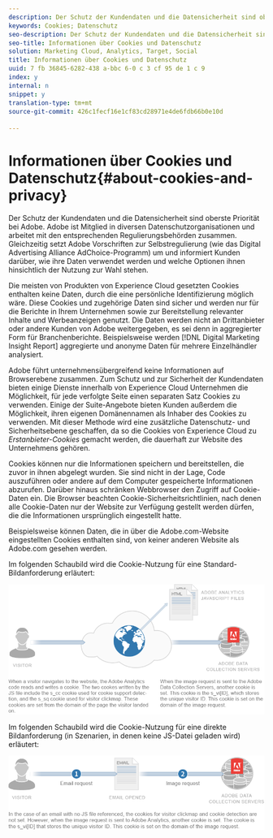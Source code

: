 ```yaml
---
description: Der Schutz der Kundendaten und die Datensicherheit sind oberste Priorität bei Adobe. Adobe ist Mitglied in diversen Datenschutzorganisationen und arbeitet mit den entsprechenden Regulierungsbehörden zusammen. Gleichzeitig setzt Adobe Vorschriften zur Selbstregulierung (wie das Digital Advertising Alliance AdChoice-Programm) um und informiert Kunden darüber, wie ihre Daten verwendet werden und welche Optionen ihnen hinsichtlich der Nutzung zur Wahl stehen.
keywords: Cookies; Datenschutz
seo-description: Der Schutz der Kundendaten und die Datensicherheit sind oberste Priorität bei Adobe. Adobe ist Mitglied in diversen Datenschutzorganisationen und arbeitet mit den entsprechenden Regulierungsbehörden zusammen. Gleichzeitig setzt Adobe Vorschriften zur Selbstregulierung (wie das Digital Advertising Alliance AdChoice-Programm) um und informiert Kunden darüber, wie ihre Daten verwendet werden und welche Optionen ihnen hinsichtlich der Nutzung zur Wahl stehen.
seo-title: Informationen über Cookies und Datenschutz
solution: Marketing Cloud, Analytics, Target, Social
title: Informationen über Cookies und Datenschutz
uuid: 7 fb 36845-6282-438 a-bbc 6-0 c 3 cf 95 de 1 c 9
index: y
internal: n
snippet: y
translation-type: tm+mt
source-git-commit: 426c1fecf16e1cf83cd28971e4de6fdb66b0e10d

---
```



# Informationen über Cookies und Datenschutz{#about-cookies-and-privacy}

Der Schutz der Kundendaten und die Datensicherheit sind oberste Priorität bei Adobe. Adobe ist Mitglied in diversen Datenschutzorganisationen und arbeitet mit den entsprechenden Regulierungsbehörden zusammen. Gleichzeitig setzt Adobe Vorschriften zur Selbstregulierung (wie das Digital Advertising Alliance AdChoice-Programm) um und informiert Kunden darüber, wie ihre Daten verwendet werden und welche Optionen ihnen hinsichtlich der Nutzung zur Wahl stehen.

Die meisten von Produkten von Experience Cloud gesetzten Cookies enthalten keine Daten, durch die eine persönliche Identifizierung möglich wäre. Diese Cookies und zugehörige Daten sind sicher und werden nur für die Berichte in Ihrem Unternehmen sowie zur Bereitstellung relevanter Inhalte und Werbeanzeigen genutzt. Die Daten werden nicht an Drittanbieter oder andere Kunden von Adobe weitergegeben, es sei denn in aggregierter Form für Branchenberichte. Beispielsweise werden [!DNL Digital Marketing Insight Report] aggregierte und anonyme Daten für mehrere Einzelhändler analysiert.

Adobe führt unternehmensübergreifend keine Informationen auf Browserebene zusammen. Zum Schutz und zur Sicherheit der Kundendaten bieten einige Dienste innerhalb von Experience Cloud Unternehmen die Möglichkeit, für jede verfolgte Seite einen separaten Satz Cookies zu verwenden. Einige der Suite-Angebote bieten Kunden außerdem die Möglichkeit, ihren eigenen Domänennamen als Inhaber des Cookies zu verwenden. Mit dieser Methode wird eine zusätzliche Datenschutz- und Sicherheitsebene geschaffen, da so die Cookies von Experience Cloud zu *Erstanbieter-Cookies* gemacht werden, die dauerhaft zur Website des Unternehmens gehören.

Cookies können nur die Informationen speichern und bereitstellen, die zuvor in ihnen abgelegt wurden. Sie sind nicht in der Lage, Code auszuführen oder andere auf dem Computer gespeicherte Informationen abzurufen. Darüber hinaus schränken Webbrowser den Zugriff auf Cookie-Daten ein. Die Browser beachten Cookie-Sicherheitsrichtlinien, nach denen alle Cookie-Daten nur der Website zur Verfügung gestellt werden dürfen, die die Informationen ursprünglich eingestellt hatte.

Beispielsweise können Daten, die in über die Adobe.com-Website  eingestellten Cookies enthalten sind, von keiner anderen Website als Adobe.com gesehen werden.

Im folgenden Schaubild wird die Cookie-Nutzung für eine Standard-Bildanforderung erläutert:

![](assets/CookiesProcessGraphic-01.png)

Im folgenden Schaubild wird die Cookie-Nutzung für eine direkte Bildanforderung (in Szenarien, in denen keine JS-Datei geladen wird) erläutert:

![](assets/CookiesProcessGraphic2.png)

